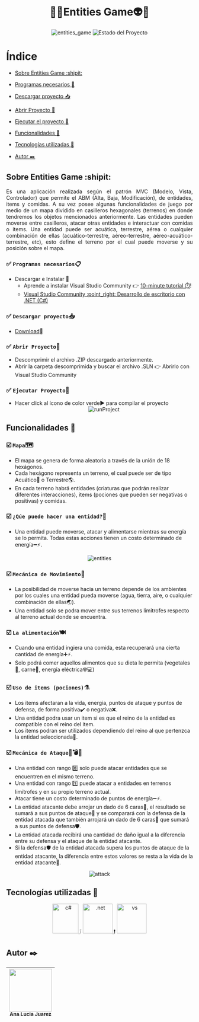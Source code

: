 


<h1 align="center">👺👾Entities Game👽👹</h1>
<section align="center">
  <img src="https://meups.com.br/wp-content/uploads/2023/08/Industria-dos-Games-900x503.jpg" alt="entities_game">
  
   <img src="https://img.shields.io/badge/ESTADO-EN DESARROLLO-green" alt="Estado del Proyecto">
</section>


# Índice
- [Sobre Entities Game :shipit:](#sobre-entities-game-shipit)

- [Programas necesarios :memo:](#white_check_mark-programas-necesariosclipboard)

- [Descargar proyecto :inbox_tray:](#white_check_mark-descargar-proyectoinbox_tray)
   

- [Abrir Proyecto :open_file_folder:](#white_check_mark-abrir-proyectoopen_file_folder)
    
- [Ejecutar el proyecto :rocket:](#white_check_mark-ejecutar-proyectorocket)

- [Funcionalidades :scroll:](#funcionalidades-scroll)

- [Tecnologías utilizadas :hammer:](#tecnologías-utilizadas-hammer)

- [Autor :black_nib:](#autor-black_nib)


## Sobre Entities Game :shipit:

<p align="justify">
Es una aplicación realizada según el patrón MVC (Modelo, Vista, Controlador) que permite el ABM (Alta, Baja, Modificación), de entidades, items y comidas. A su vez posee algunas funcionalidades de juego por medio de un mapa dividido en casilleros hexagonales (terrenos) en donde tendremos los objetos mencionados anteriormente. Las entidades pueden moverse entre casilleros, atacar otras entidades e interactuar con comidas o items. Una entidad puede ser acuática, terrestre, aérea o cualquier combinación de ellas (acuático-terrestre, aéreo-terrestre, aéreo-acuático-terrestre, etc), esto define el terreno por el cual puede moverse y su posición sobre el mapa.
</p>



### :white_check_mark: `Programas necesarios`:clipboard:
- Descargar e Instalar :arrow_down_small: 
  - Aprende a instalar Visual Studio Community :point_right: [10-minute tutorial ⏱️](https://www.youtube.com/watch?v=0Bylp5rPnWg)! 
  - <a href="https://visualstudio.microsoft.com/es/" target="_blank"> 
         Visual Studio Community :point_right: Desarrollo de escritorio con .NET (C#)
    </a>    
   

### :white_check_mark: `Descargar proyecto`:inbox_tray:
- [Download](https://github.com/manita02/Entities-Game/archive/refs/heads/main.zip):anger: 



### :white_check_mark: `Abrir Proyecto`:open_file_folder:
- Descomprimir el archivo .ZIP descargado anteriormente.
- Abrir la carpeta descomprimida y buscar el archivo .SLN :point_right: Abrirlo con Visual Studio Community

  
### :white_check_mark: `Ejecutar Proyecto`:rocket:
- Hacer click al ícono de color verde▶️ para compilar el proyecto
  <section align="center">
      <img src="https://learn.microsoft.com/es-es/visualstudio/get-started/csharp/media/vs-2022/start-button.png?view=vs-2022" alt="runProject">
  </section>


## Funcionalidades :scroll:
### :ballot_box_with_check: `Mapa`🗺️
- El mapa se genera de forma aleatoria a través de la unión de 18 hexágonos. 
- Cada hexágono representa un terreno, el cual puede ser de tipo Acuático🌊 o Terrestre🌎. 
- En cada terreno habrá entidades (criaturas que podrán realizar diferentes interacciones), items (pociones que pueden ser negativas o positivas) y comidas.

### :ballot_box_with_check: `¿Qúe puede hacer una entidad?`🐉
- Una entidad puede moverse, atacar y alimentarse mientras su energía se lo permita. Todas estas acciones tienen un costo determinado de energía➖⚡.

<section align="center">
      <img src="https://www.escapistmagazine.com/wp-content/uploads/2022/08/major-games-list-august-december-2022.jpg?resize=800%2C400" alt="entities">
</section>

### :ballot_box_with_check: `Mecánica de Movimiento`👣
- La posibilidad de moverse hacia un terreno depende de los ambientes por los cuales una entidad pueda moverse (agua, tierra, aire, o cualquier combinación de ellas🌏).
- Una entidad solo se podra mover entre sus terrenos limitrofes respecto al terreno actual donde se encuentra. 

### :ballot_box_with_check: `La alimentación`🍽️
- Cuando una entidad ingiera una comida, esta recuperará una cierta cantidad de energía➕⚡.
- Solo podrá comer aquellos alimentos que su dieta le permita (vegetales🥬, carne🍖, energía eléctrica☢️💻)


### :ballot_box_with_check: `Uso de items (pociones)`⚗️
- Los items afectaran a la vida, energia, puntos de ataque y puntos de defensa, de forma positiva✔️ o negativa❌. 
- Una entidad podra usar un item si es que el reino de la entidad es compatible con el reino del item. 
- Los items podran ser utilizados  dependiendo del reino al que pertenzca la entidad seleccionada🐲. 

### :ballot_box_with_check: `Mecánica de Ataque`🤜💣💥
- Una entidad con rango 0️⃣ solo puede atacar entidades que se encuentren en el mismo terreno.
- Una entidad con rango 1️⃣ puede atacar a entidades en terrenos limítrofes y en su propio terreno actual. 
- Atacar tiene un costo determinado de puntos de energía➖⚡. 
- La entidad atacante debe arrojar un dado de 6 caras🎲, el resultado se sumará a sus puntos de ataque🥊 y se comparará con la defensa de la entidad atacada que también arrojará un dado de 6 caras🎲 que sumará a sus puntos de defensa🛡️.
- La entidad atacada recibirá una cantidad de daño igual a la diferencia entre su defensa y el ataque de la entidad atacante.
- Si la defensa🛡️ de la entidad atacada supera los puntos de ataque de la entidad atacante, la diferencia entre estos valores se resta a la vida de la entidad atacante🥊. 

<section align="center">
      <img src="https://e1.pxfuel.com/desktop-wallpaper/358/186/desktop-wallpaper-shirai-ryu-on-fire-shirai-ryu.jpg" alt="attack">
</section>

  
## Tecnologías utilizadas :hammer:
<section align="center">
<a href="https://learn.microsoft.com/es-es/dotnet/csharp/tour-of-csharp/" target="_blank"> <img src="https://upload.wikimedia.org/wikipedia/commons/thumb/b/bd/Logo_C_sharp.svg/1200px-Logo_C_sharp.svg.png" alt="c#" width="70" height="80"/> </a> ❕
<a href="https://dotnet.microsoft.com/es-es/learn/dotnet/what-is-dotnet" target="_blank"> <img class="img" src="https://seeklogo.com/images/1/net-logo-681E247422-seeklogo.com.png" alt=".net" width="80" height="80"/> </a> ❗
<a href="https://visualstudio.microsoft.com/es/#vs-section" target="_blank"> <img class="img" src="https://cdn-icons-png.flaticon.com/512/906/906324.png" alt="vs" width="80" height="80"/> </a>
</section>



## Autor :black_nib:
| [<img src="https://i.pinimg.com/564x/f7/20/31/f72031b55dcf72ad48889c7a9b2abf80.jpg" width=115><br><sub>Ana Lucia Juarez</sub>](https://github.com/manita02) | 
| :---: |
